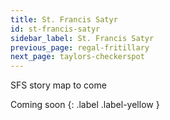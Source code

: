 ```yaml
---
title: St. Francis Satyr
id: st-francis-satyr
sidebar_label: St. Francis Satyr
previous_page: regal-fritillary
next_page: taylors-checkerspot
---
```


SFS story map to come

Coming soon
{: .label .label-yellow }
